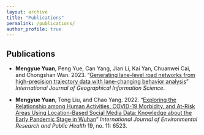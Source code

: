 ```yaml
---
layout: archive
title: "Publications"
permalink: /publications/
author_profile: true
---
```


Publications
------
- **Mengyue Yuan**, Peng Yue, Can Yang, Jian Li, Kai Yan, Chuanwei Cai, and Chongshan Wan. 2023. “[Generating lane-level road networks from high-precision trajectory data with lane-changing behavior analysis](https://www.tandfonline.com/journals/tgis20)” *International Journal of Geographical Information Science*.

- **Mengyue Yuan**, Tong Liu, and Chao Yang. 2022. “[Exploring the Relationship among Human Activities, COVID-19 Morbidity, and At-Risk Areas Using Location-Based Social Media Data: Knowledge about the Early Pandemic Stage in Wuhan](https://www.mdpi.com/1660-4601/19/11/6523)” *International Journal of Environmental Research and Public Health* 19, no. 11: 6523.

